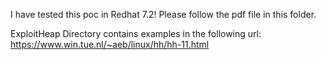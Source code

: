 I have tested this poc in Redhat 7.2! Please follow the pdf file in this folder.

ExploitHeap Directory contains examples in the following url:
https://www.win.tue.nl/~aeb/linux/hh/hh-11.html
